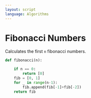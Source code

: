 ```yaml
---
layout: script
language: Algorithms
---
```


# Fibonacci Numbers

Calculates the first `n` fibonacci numbers.

```python
def fibonacci(n):

    if n == 0:
        return [0]
    fib = [0, 1]
    for _ in range(n-1):
        fib.append(fib[-1]+fib[-2])
    return fib
```

